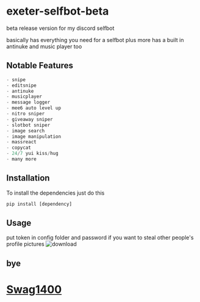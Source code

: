 # exeter-selfbot-beta
beta release version for my discord selfbot

basically has everything you need for a selfbot plus more has a built in antinuke and music player too

## Notable Features

```python
- snipe
- editsnipe
- antinuke
- musicplayer
- message logger
- mee6 auto level up
- nitro sniper
- giveaway sniper
- slotbot sniper
- image search
- image manipulation
- massreact
- copycat
- 24/7 yui kiss/hug
- many more
```

## Installation
To install the dependencies just do this
```python
pip install [dependency]
```

## Usage
put token in config folder and password if you want to steal other people's profile pictures
![download](https://user-images.githubusercontent.com/38389469/89217335-009a1800-d59a-11ea-9906-54a3ca97096e.png)
## bye
[Swag1400](https://media0.giphy.com/media/inctcuuIJ9PvG/giphy.gif)
=
